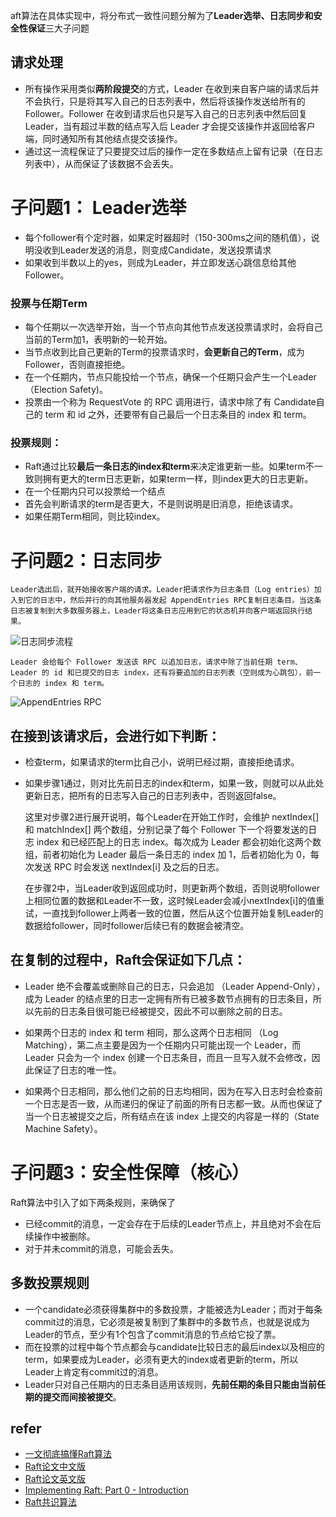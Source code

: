 
aft算法在具体实现中，将分布式一致性问题分解为了**Leader选举、日志同步和安全性保证**三大子问题

## 请求处理

* 所有操作采用类似**两阶段提交**的方式，Leader 在收到来自客户端的请求后并不会执行，只是将其写入自己的日志列表中，然后将该操作发送给所有的 Follower。Follower 在收到请求后也只是写入自己的日志列表中然后回复 Leader，当有超过半数的结点写入后 Leader 才会提交该操作并返回给客户端，同时通知所有其他结点提交该操作。
* 通过这一流程保证了只要提交过后的操作一定在多数结点上留有记录（在日志列表中），从而保证了该数据不会丢失。

# 子问题1： Leader选举
* 每个follower有个定时器，如果定时器超时（150-300ms之间的随机值），说明没收到Leader发送的消息，则变成Candidate，发送投票请求
* 如果收到半数以上的yes，则成为Leader，并立即发送心跳信息给其他Follower。


### 投票与任期Term
* 每个任期以一次选举开始，当一个节点向其他节点发送投票请求时，会将自己当前的Term加1，表明新的一轮开始。
* 当节点收到比自己更新的Term的投票请求时，**会更新自己的Term**，成为Follower，否则直接拒绝。
* 在一个任期内，节点只能投给一个节点，确保一个任期只会产生一个Leader（Election Safety)。
* 投票由一个称为 RequestVote 的 RPC 调用进行，请求中除了有 Candidate自己的 term 和 id 之外，还要带有自己最后一个日志条目的 index 和 term。

### 投票规则：
* Raft通过比较**最后一条日志的index和term**来决定谁更新一些。如果term不一致则拥有更大的term日志更新，如果term一样，则index更大的日志更新。
* 在一个任期内只可以投票给一个结点
* 首先会判断请求的term是否更大，不是则说明是旧消息，拒绝该请求。
* 如果任期Term相同，则比较index。

# 子问题2：日志同步
    Leader选出后，就开始接收客户端的请求。Leader把请求作为日志条目（Log entries）加入到它的日志中，然后并行的向其他服务器发起 AppendEntries RPC复制日志条目。当这条日志被复制到大多数服务器上，Leader将这条日志应用到它的状态机并向客户端返回执行结果。
![日志同步流程](https://imgs.lfeng.tech/images/2023/04/f7VXgC.png)

    Leader 会给每个 Follower 发送该 RPC 以追加日志，请求中除了当前任期 term、Leader 的 id 和已提交的日志 index，还有将要追加的日志列表（空则成为心跳包），前一个日志的 index 和 term。
![AppendEntries RPC](https://imgs.lfeng.tech/images/2023/04/Vlm2Ub.png)

## 在接到该请求后，会进行如下判断：
* 检查term，如果请求的term比自己小，说明已经过期，直接拒绝请求。
* 如果步骤1通过，则对比先前日志的index和term，如果一致，则就可以从此处更新日志，把所有的日志写入自己的日志列表中，否则返回false。

    这里对步骤2进行展开说明，每个Leader在开始工作时，会维护 nextIndex[] 和 matchIndex[] 两个数组，分别记录了每个 Follower 下一个将要发送的日志 index 和已经匹配上的日志 index。每次成为 Leader 都会初始化这两个数组，前者初始化为 Leader 最后一条日志的 index 加 1，后者初始化为 0，每次发送 RPC 时会发送 nextIndex[i] 及之后的日志。

    在步骤2中，当Leader收到返回成功时，则更新两个数组，否则说明follower上相同位置的数据和Leader不一致，这时候Leader会减小nextIndex[i]的值重试，一直找到follower上两者一致的位置，然后从这个位置开始复制Leader的数据给follower，同时follower后续已有的数据会被清空。


## 在复制的过程中，Raft会保证如下几点：

* Leader 绝不会覆盖或删除自己的日志，只会追加 （Leader Append-Only），成为 Leader 的结点里的日志一定拥有所有已被多数节点拥有的日志条目，所以先前的日志条目很可能已经被提交，因此不可以删除之前的日志。

* 如果两个日志的 index 和 term 相同，那么这两个日志相同 （Log Matching），第二点主要是因为一个任期内只可能出现一个 Leader，而 Leader 只会为一个 index 创建一个日志条目，而且一旦写入就不会修改，因此保证了日志的唯一性。

* 如果两个日志相同，那么他们之前的日志均相同，因为在写入日志时会检查前一个日志是否一致，从而递归的保证了前面的所有日志都一致。从而也保证了当一个日志被提交之后，所有结点在该 index 上提交的内容是一样的（State Machine Safety）。


# 子问题3：安全性保障（核心）
Raft算法中引入了如下两条规则，来确保了
* 已经commit的消息，一定会存在于后续的Leader节点上，并且绝对不会在后续操作中被删除。
* 对于并未commit的消息，可能会丢失。

## 多数投票规则
* 一个candidate必须获得集群中的多数投票，才能被选为Leader；而对于每条commit过的消息，它必须是被复制到了集群中的多数节点，也就是说成为Leader的节点，至少有1个包含了commit消息的节点给它投了票。
* 而在投票的过程中每个节点都会与candidate比较日志的最后index以及相应的term，如果要成为Leader，必须有更大的index或者更新的term，所以Leader上肯定有commit过的消息。
* Leader只对自己任期内的日志条目适用该规则，**先前任期的条目只能由当前任期的提交而间接被提交**。



## refer
* [一文彻底搞懂Raft算法](https://juejin.cn/post/7218915344130359351)
* [Raft论文中文版](https://docs.qq.com/doc/DY0VxSkVGWHFYSlZJ)
* [Raft论文英文版](https://raft.github.io/raft.pdf)
* [Implementing Raft: Part 0 - Introduction](https://eli.thegreenplace.net/2020/implementing-raft-part-0-introduction/)
* [Raft共识算法](https://fanlv.wiki/2022/03/08/raft-introduction/)